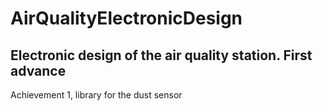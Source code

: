 # AirQualityElectronicDesign

## Electronic design of the air quality station. First advance

Achievement 1, library for the dust sensor
